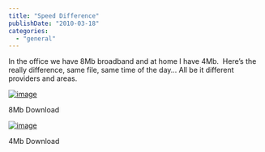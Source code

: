 ```yaml
---
title: "Speed Difference"
publishDate: "2010-03-18"
categories: 
  - "general"
---
```


In the office we have 8Mb broadband and at home I have 4Mb.  Here’s the really difference, same file, same time of the day… All be it different providers and areas.

[![image](https://ramberlinggeek.co.uk/wp-content/uploads/2010/03/image_thumb.png "image")](https://ramberlinggeek.co.uk/wp-content/uploads/2010/03/image.png)

8Mb Download

[![image](https://ramberlinggeek.co.uk/wp-content/uploads/2010/03/image_thumb1.png "image")](https://ramberlinggeek.co.uk/wp-content/uploads/2010/03/image1.png)

4Mb Download
